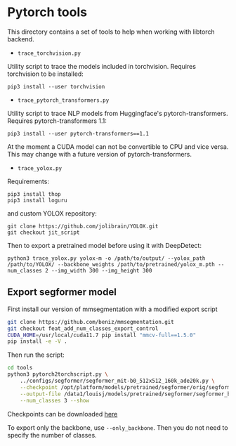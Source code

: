 # Pytorch tools

This directory contains a set of tools to help when working with libtorch backend.

* `trace_torchvision.py`

Utility script to trace the models included in torchvision. Requires torchvision to be installed:
```
pip3 install --user torchvision
```

* `trace_pytorch_transformers.py`

Utility script to trace NLP models from Huggingface's pytorch-transformers. Requires pytorch-transformers 1.1:
```
pip3 install --user pytorch-transformers==1.1
```
At the moment a CUDA model can not be convertible to CPU and vice versa. This may change with a future version of pytorch-transformers.

* `trace_yolox.py`

Requirements:

```
pip3 install thop
pip3 install loguru
```
and custom YOLOX repository:
```
git clone https://github.com/jolibrain/YOLOX.git
git checkout jit_script
```

Then to export a pretrained model before using it with DeepDetect:

```
python3 trace_yolox.py yolox-m -o /path/to/output/ --yolox_path /path/to/YOLOX/ --backbone_weights /path/to/pretrained/yolox_m.pth --num_classes 2 --img_width 300 --img_height 300
```

## Export segformer model

First install our version of mmsegmentation with a modified export script
```bash
git clone https://github.com/beniz/mmsegmentation.git
git checkout feat_add_num_classes_export_control
CUDA_HOME=/usr/local/cuda11.7 pip install "mmcv-full==1.5.0"
pip install -e -V .
```

Then run the script:
```bash
cd tools
python3 pytorch2torchscript.py \
    ../configs/segformer/segformer_mit-b0_512x512_160k_ade20k.py \
    --checkpoint /opt/platform/models/pretrained/segformer/orig/segformer_mit-b0_512x512_160k_ade20k.pth \
    --output-file /data1/louisj/models/pretrained/segformer/segformer_b0_512_cls3.pt \
    --num_classes 3 --show
```

Checkpoints can be downloaded [here](https://github.com/open-mmlab/mmsegmentation/tree/main/configs/segformer)

To export only the backbone, use `--only_backbone`. Then you do not need to specify the number of classes.
